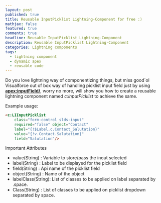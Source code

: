 ```yaml
---
layout: post
published: true
title: Reusable InputPicklist Lightning-Component for free :)
mathjax: false
featured: true
comments: true
headline: Reusable InputPicklist Lightning-Component
description: Reusable InputPicklist Lightning-Component
categories: Lightning components
tags:   
  - lightning component
  - dynamic apex
  - reusable code
---
```

Do you love lightning way of componentizing things, but miss good\`ol Visualforce out of box way of handling picklist input field just by using **<apex:inputField/>**, worry no more, will show you how to create a reusable lightning component named *c:inputPicklist* to achieve the same.


Example usage:
```html
<c:LIInputPicklist 
	class="form-control slds-input"
    required="false" object="Contact"
    label="{!$Label.c.Contact_Salutation}"
    value="{!v.Contact.Salutation}"
    field="Salutation"/>
```
Important Attributes
- value(String)     : Variable to store/pass the inout selected
- label(String)     : Label to be displayed for the picklist field
- field(String)     : Api name of the picklist field
- object(String)    : Name of the object
- labelClass(String): List of classes to be applied on label separated by .space.
- Class(String)     : List of classes to be applied on picklist dropdown separated by space.
